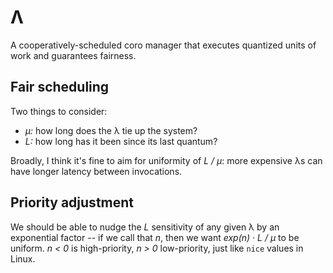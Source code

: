 # Λ
A cooperatively-scheduled coro manager that executes quantized units of work and guarantees fairness.


## Fair scheduling
Two things to consider:

+ _μ:_ how long does the λ tie up the system?
+ _L:_ how long has it been since its last quantum?

Broadly, I think it's fine to aim for uniformity of _L / μ_: more expensive λs can have longer latency between invocations.


## Priority adjustment
We should be able to nudge the _L_ sensitivity of any given λ by an exponential factor -- if we call that _n_, then we want _exp(n) · L / μ_ to be uniform. _n < 0_ is high-priority, _n > 0_ low-priority, just like `nice` values in Linux.
